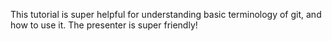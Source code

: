 This tutorial is super helpful for understanding basic terminology of git, and how to use it. The presenter is super friendly!